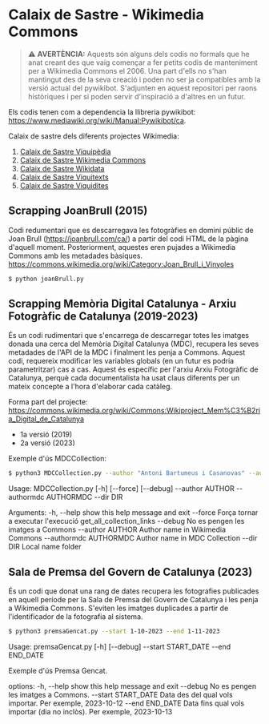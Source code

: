 # Calaix de Sastre - Wikimedia Commons

> :warning: **AVERTÈNCIA:** Aquests són alguns dels codis no formals que he anat creant des que vaig començar a fer petits codis de manteniment per a Wikimedia Commons el 2006. Una part d'ells no s'han mantingut des de la seva creació i poden no ser ja compatibles amb la versió actual del pywikibot. S'adjunten en aquest repositori per raons històriques i per si poden servir d'inspiració a d'altres en un futur.

Els codis tenen com a dependencia la llibreria pywikibot: https://www.mediawiki.org/wiki/Manual:Pywikibot/ca.

Calaix de sastre dels diferents projectes Wikimedia:
1. [Calaix de Sastre Viquipèdia](https://github.com/krls-ca/viquipedia-calaix-de-sastre)
2. [Calaix de Sastre Wikimedia Commons](https://github.com/krls-ca/viquipedia-calaix-de-sastre)
3. [Calaix de Sastre Wikidata](https://github.com/krls-ca/viquipedia-calaix-de-sastre)
4. [Calaix de Sastre Viquitexts](https://github.com/krls-ca/viquipedia-calaix-de-sastre)
5. [Calaix de Sastre Viquidites](https://github.com/krls-ca/viquipedia-calaix-de-sastre)

## Scrapping JoanBrull (2015)

Codi redumentari que es descarregava les fotogràfies en domini públic de Joan Brull (https://joanbrull.com/ca/) a partir del codi HTML de la pàgina d'aquell moment. Posteriorment, aquestes eren pujades a Wikimedia Commons amb les metadades bàsiques. https://commons.wikimedia.org/wiki/Category:Joan_Brull_i_Vinyoles

```sh
$ python joanBrull.py
```

## Scrapping Memòria Digital Catalunya - Arxiu Fotogràfic de Catalunya (2019-2023)

És un codi rudimentari que s'encarrega de descarregar totes les imatges donada una cerca del Memòria Digital Catalunya (MDC), recupera les seves metadades de l'API de la MDC i finalment les penja a Commons. Aquest codi, requereix modificar les variables globals (en un futur es podria parametritzar) cas a cas. Aquest és específic per l'arxiu Arxiu Fotogràfic de Catalunya, perquè cada documentalista ha usat claus diferents per un mateix concepte a l'hora d'elaborar cada catàleg.

Forma part del projecte: https://commons.wikimedia.org/wiki/Commons:Wikiproject_Mem%C3%B2ria_Digital_de_Catalunya

- 1a versió (2019)
- 2a versió (2023)

Exemple d'ús MDCCollection:

```sh
$ python3 MDCCollection.py --author "Antoni Bartumeus i Casanovas" --authormdc "Bartomeus i Casanovas, Antoni, 1856-1935" --dir BartumeusCasanovas
```

Usage: MDCCollection.py [-h] [--force] [--debug] --author AUTHOR --authormdc AUTHORMDC --dir DIR

Arguments:
  -h, --help            show this help message and exit
  --force               Força tornar a executar l'execució get_all_collection_links
  --debug               No es pengen les imatges a Commons
  --author AUTHOR       Author name in Wikimedia Commons
  --authormdc AUTHORMDC
                        Author name in MDC Collection
  --dir DIR             Local name folder


## Sala de Premsa del Govern de Catalunya (2023)

És un codi que donat una rang de dates recupera les fotografies publicades en aquell període per la Sala de Premsa del Govern de Catalunya i les penja a Wikimedia Commons. S'eviten les imatges duplicades a partir de l'identificador de la fotografia al sistema.

```sh
$ python3 premsaGencat.py --start 1-10-2023 --end 1-11-2023
```

Usage: premsaGencat.py [-h] [--debug] --start START_DATE --end END_DATE

Exemple d'ús Premsa Gencat.

options:
  -h, --help          show this help message and exit
  --debug             No es pengen les imatges a Commons.
  --start START_DATE  Data des del qual vols importar. Per exemple, 2023-10-12
  --end END_DATE      Data fins qual vols importar (dia no inclòs). Per exemple, 2023-10-13